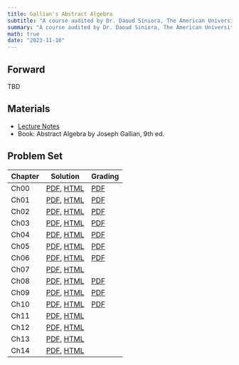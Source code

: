 ```yaml
---
title: Gallian's Abstract Algebra
subtitle: "A course audited by Dr. Daoud Siniora, The American University in Cairo (AUC)"
summary: "A course audited by Dr. Daoud Siniora, The American University in Cairo (AUC)"
math: true
date: "2023-11-16"
---
```


## Forward
TBD

## Materials
- [Lecture Notes](https://sites.google.com/view/daoudsiniora/lecture-notes)
- Book: Abstract Algebra by Joseph Gallian, 9th ed.

## Problem Set

| Chapter      | Solution  | Grading |
|--------------|-----------|---------|
| Ch00         | [PDF](./ch00_sol.pdf), [HTML](/siniora-algebra-post/pset00)| [PDF](ch00_graded.pdf) |
| Ch01         | [PDF](./ch01_sol.pdf), [HTML](/siniora-algebra-post/pset01)|        [PDF](ch01_graded.pdf) |
| Ch02         | [PDF](./ch02_sol.pdf), [HTML](/siniora-algebra-post/pset02)|        [PDF](ch02_graded.pdf) |
| Ch03         | [PDF](./ch03_sol.pdf), [HTML](/siniora-algebra-post/pset03)|        [PDF](ch03_graded.pdf) |
| Ch04         | [PDF](./ch04_sol.pdf), [HTML](/siniora-algebra-post/pset04)|        [PDF](ch04_graded.pdf) |
| Ch05         | [PDF](./ch05_sol.pdf), [HTML](/siniora-algebra-post/pset05)|        [PDF](ch05_graded.pdf) |
| Ch06         | [PDF](./ch06_sol.pdf), [HTML](/siniora-algebra-post/pset06)|        [PDF](ch06_graded.pdf) |
| Ch07         | [PDF](./ch07_sol.pdf), [HTML](/siniora-algebra-post/pset07)| |
| Ch08         | [PDF](./ch08_sol.pdf), [HTML](/siniora-algebra-post/pset08)| [PDF](./ch08_graded.pdf) |
| Ch09         | [PDF](./ch09_sol.pdf), [HTML](/siniora-algebra-post/pset09)| [PDF](./ch09_graded.pdf) |
| Ch10         | [PDF](./ch10_sol.pdf), [HTML](/siniora-algebra-post/pset10)| [PDF](./ch10_graded.pdf) |
| Ch11         | [PDF](./ch11_sol.pdf), [HTML](/siniora-algebra-post/pset11)| |
| Ch12         | [PDF](./ch12_sol.pdf), [HTML](/siniora-algebra-post/pset12)| |
| Ch13         | [PDF](./ch13_sol.pdf), [HTML](/siniora-algebra-post/pset13)| |
| Ch14         | [PDF](./ch14_sol.pdf), [HTML](/siniora-algebra-post/pset14)| |
